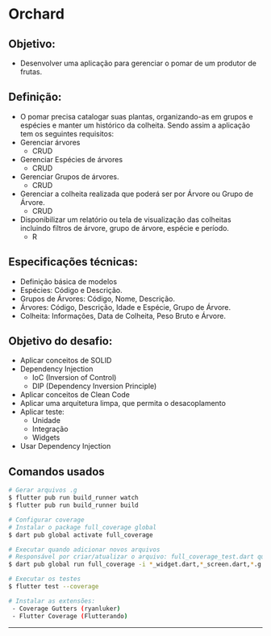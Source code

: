 # Orchard
## Objetivo:
 - Desenvolver uma aplicação para gerenciar o pomar de um produtor de frutas.

## Definição:
 - O pomar precisa catalogar suas plantas, organizando-as em grupos e espécies e manter um histórico da colheita. Sendo assim a aplicação tem os seguintes requisitos:
  - Gerenciar árvores
    - CRUD
  - Gerenciar Espécies de árvores
    - CRUD
  - Gerenciar Grupos de árvores.
    - CRUD
  - Gerenciar a colheita realizada que poderá ser por Árvore ou Grupo de Árvore.
    - CRUD
  - Disponibilizar um relatório ou tela de visualização das colheitas incluindo filtros de árvore, grupo de árvore, espécie e período.
    - R

## Especificações técnicas:
 - Definição básica de modelos
  - Espécies: Código e Descrição.
  - Grupos de Árvores: Código, Nome, Descrição.
  - Árvores: Código, Descrição, Idade e Espécie, Grupo de Árvore.
  - Colheita: Informações, Data de Colheita, Peso Bruto e Árvore.

## Objetivo do desafio:
 - Aplicar conceitos de SOLID
 - Dependency Injection
   - IoC (Inversion of Control)
   - DIP (Dependency Inversion Principle)
 - Aplicar conceitos de Clean Code
 - Aplicar uma arquitetura limpa, que permita o desacoplamento
 - Aplicar teste:
   - Unidade
   - Integração
   - Widgets
 - Usar Dependency Injection

## Comandos usados
```bash
# Gerar arquivos .g
$ flutter pub run build_runner watch
$ flutter pub run build_runner build

# Configurar coverage
# Instalar o package full_coverage global
$ dart pub global activate full_coverage

# Executar quando adicionar novos arquivos
# Responsável por criar/atualizar o arquivo: full_coverage_test.dart que dá um coverage assertivo
$ dart pub global run full_coverage -i *_widget.dart,*_screen.dart,*.g.dart

# Executar os testes
$ flutter test --coverage

# Instalar as extensões:
 - Coverage Gutters (ryanluker)
 - Flutter Coverage (Flutterando)
```
---